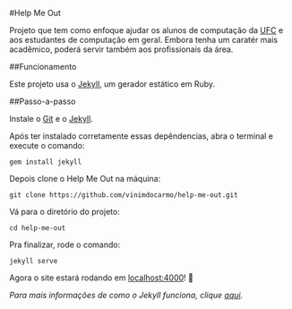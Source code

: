#Help Me Out

Projeto que tem como enfoque ajudar os alunos de computação da [UFC](http://ufc.br) e aos estudantes de computação em geral. Embora tenha um caratér mais acadêmico, poderá servir também aos profissionais da área.

##Funcionamento

Este projeto usa o [Jekyll](http://jekyll.com), um gerador estático em Ruby.

##Passo-a-passo

Instale o [Git](http://git-scm.com/downloads) e o [Jekyll](http://jekyllrb.com/docs/installation/).

Após ter instalado corretamente essas depêndencias, abra o terminal e execute o comando:
```
gem install jekyll
```
Depois clone o Help Me Out na máquina:
```
git clone https://github.com/vinimdocarmo/help-me-out.git
```
Vá para o diretório do projeto:
```
cd help-me-out
```
Pra finalizar, rode o comando:
```
jekyll serve
```
Agora o site estará rodando em [localhost:4000](http://localhost:4000)! :tada: 

_Para mais informações de como o Jekyll funciona, clique [aqui](http://jekyllrb.com/docs/home/)._
